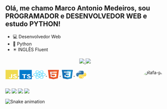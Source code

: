## Olá, me chamo Marco Antonio Medeiros, sou PROGRAMADOR e DESENVOLVEDOR WEB e estudo PYTHON!

- 💻 Desenvolvedor Web
- 🐍 Python
- ✴️ INGLÊS Fluent

<div align="center">
  <a href="https://github.com/marcomedeiros2">
  <img height="180em" src="https://github-readme-stats.vercel.app/api?username=marcomedeiros2&show_icons=true&theme=dark&include_all_commits=true&count_private=true">
  <img height="180em" src="https://github-readme-stats.vercel.app/api/top-langs/?username=marcomedeiros2&layout=compact&langs_count=7&theme=dark">
</div>
<div style="display: inline_block"><br>
  <img align="center" alt="marcomedeiros2-Js" height="30" width="40" src="https://raw.githubusercontent.com/devicons/devicon/master/icons/javascript/javascript-plain.svg">
  <img align="center" alt="marcomedeiros2-Ts" height="30" width="40" src="https://raw.githubusercontent.com/devicons/devicon/master/icons/typescript/typescript-plain.svg">
  <img align="center" alt="marcomedeiros2-React" height="30" width="40" src="https://raw.githubusercontent.com/devicons/devicon/master/icons/react/react-original.svg">
  <img align="center" alt="Marco-HTML" height="30" width="40" src="https://raw.githubusercontent.com/devicons/devicon/master/icons/html5/html5-original.svg">
  <img align="center" alt="marcomedeiros2-CSS" height="30" width="40" src="https://raw.githubusercontent.com/devicons/devicon/master/icons/css3/css3-original.svg">
  <img align="center" alt="marcomedeiros2-Python" height="30" width="40" src="https://raw.githubusercontent.com/devicons/devicon/master/icons/python/python-original.svg">
  <img align="right" alt="Rafa-pic" height="150" style="border-radius:50px;" 
</div>
  
  ##
 
<div> 
  <a href="https://www.youtube.com/channel/UC2fxoXTJYLVjCksjDaqDDbQ" target="_blank"><img src="https://img.shields.io/badge/YouTube-FF0000?style=for-the-badge&logo=youtube&logoColor=white" target="_blank"></a>
  <a href="https://www.instagram.com/marcomedas12/" target="_blank"><img src="https://img.shields.io/badge/-Instagram-%23E4405F?style=for-the-badge&logo=instagram&logoColor=white" target="_blank"></a>
  <a href = "mailto:teuvitor12345@gmail.com"><img src="https://img.shields.io/badge/-Gmail-%23333?style=for-the-badge&logo=gmail&logoColor=white" target="_blank"></a>
  <a href="https://www.linkedin.com/in/marco-antonio-medeiros-0767251a5/" target="_blank"><img src="https://img.shields.io/badge/-LinkedIn-%230077B5?style=for-the-badge&logo=linkedin&logoColor=white" target="_blank"></a> 
 
   ![Snake animation](https://github.com/marcomedeiros2/marcomedeiros2/blob/output/github-contribution-grid-snake.svg)
 
</div>
